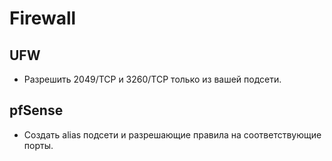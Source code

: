 # Firewall

## UFW
- Разрешить 2049/TCP и 3260/TCP только из вашей подсети.

## pfSense
- Создать alias подсети и разрешающие правила на соответствующие порты.
